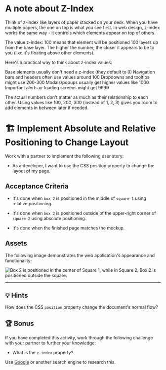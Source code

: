 #  A note about Z-Index

Think of z-index like layers of paper stacked on your desk. When you have multiple papers, 
the one on top is what you see first. In web design, z-index works the same way - it controls 
which elements appear on top of others.

The value z-index: 100 means that element will be positioned 100 layers up from the base layer. 
The higher the number, the closer it appears to be to you (like it's floating above other elements).

Here's a practical way to think about z-index values:

Base elements usually don't need a z-index (they default to 0)
Navigation bars and headers often use values around 100
Dropdowns and tooltips might use 200-300
Modals/popups usually get higher values like 1000
Important alerts or loading screens might get 9999

The actual numbers don't matter as much as their relationship to each other. Using values like 
100, 200, 300 (instead of 1, 2, 3) gives you room to add elements in between later if needed.


# 🏗️ Implement Absolute and Relative Positioning to Change Layout

Work with a partner to implement the following user story:

* As a developer, I want to use the CSS position property to change the layout of my page.

## Acceptance Criteria

* It's done when `box 2` is positioned in the middle of `square 1` using relative positioning.

* It's done when `box 2` is positioned outside of the upper-right corner of `square 2` using absolute positioning.

* It's done when the finished page matches the mockup.  

## Assets

The following image demonstrates the web application's appearance and functionality:

![Box 2 is positioned in the center of Square 1, while in Square 2, Box 2 is positioned outside the square.](./assets/image-1.png)

---

## 💡 Hints

How does the CSS `position` property change the document's normal flow? 

## 🏆 Bonus

If you have completed this activity, work through the following challenge with your partner to further your knowledge:

* What is the `z-index` property? 

Use [Google](https://www.google.com) or another search engine to research this.

